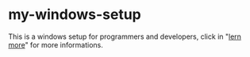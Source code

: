 # my-windows-setup
This is a windows setup for programmers and developers, click in "<a href="https://learn.microsoft.com/en-us/windows/dev-environment/">lern more</a>" for more informations.
